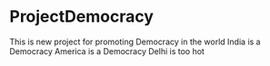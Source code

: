 # ProjectDemocracy
This is new project for promoting Democracy in the world
India is a Democracy
America is a Democracy
Delhi is too hot